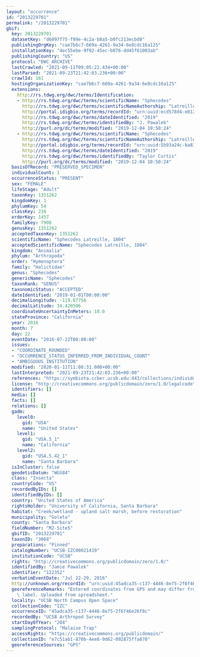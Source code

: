 ```yaml
---
layout: "occurrence"
id: "2013229701"
permalink: "/2013229701"
gbif:
  key: 2013229701
  datasetKey: "d6097f75-f99e-4c2a-b8a5-b0fc213ecbd0"
  publishingOrgKey: "cae7b6c7-669a-4261-9a34-6e8cdc16a125"
  installationKey: "4ec55ebe-9f92-45ec-b076-dd45f61003ab"
  publishingCountry: "US"
  protocol: "DWC_ARCHIVE"
  lastCrawled: "2021-09-11T09:05:22.434+00:00"
  lastParsed: "2021-09-23T21:42:03.236+00:00"
  crawlId: 161
  hostingOrganizationKey: "cae7b6c7-669a-4261-9a34-6e8cdc16a125"
  extensions:
    http://rs.tdwg.org/dwc/terms/Identification:
    - http://rs.tdwg.org/dwc/terms/scientificName: "Sphecodes"
      http://rs.tdwg.org/dwc/terms/scientificNameAuthorship: "Latreille, 1804"
      http://portal.idigbio.org/terms/recordId: "urn:uuid:ecd578d4-e812-414c-85ea-3f414176f1b6"
      http://rs.tdwg.org/dwc/terms/dateIdentified: "2019"
      http://rs.tdwg.org/dwc/terms/identifiedBy: "J. Pawalek"
      http://purl.org/dc/terms/modified: "2019-12-04 10:50:24"
    - http://rs.tdwg.org/dwc/terms/scientificName: "Sphecodes"
      http://rs.tdwg.org/dwc/terms/scientificNameAuthorship: "Latreille, 1804"
      http://portal.idigbio.org/terms/recordId: "urn:uuid:5b93a24c-ba83-485d-84ea-8ae56f8c2fec"
      http://rs.tdwg.org/dwc/terms/dateIdentified: "2019"
      http://rs.tdwg.org/dwc/terms/identifiedBy: "Taylor Curtis"
      http://purl.org/dc/terms/modified: "2019-12-04 10:50:24"
  basisOfRecord: "PRESERVED_SPECIMEN"
  individualCount: 1
  occurrenceStatus: "PRESENT"
  sex: "FEMALE"
  lifeStage: "Adult"
  taxonKey: 1351262
  kingdomKey: 1
  phylumKey: 54
  classKey: 216
  orderKey: 1457
  familyKey: 7908
  genusKey: 1351262
  acceptedTaxonKey: 1351262
  scientificName: "Sphecodes Latreille, 1804"
  acceptedScientificName: "Sphecodes Latreille, 1804"
  kingdom: "Animalia"
  phylum: "Arthropoda"
  order: "Hymenoptera"
  family: "Halictidae"
  genus: "Sphecodes"
  genericName: "Sphecodes"
  taxonRank: "GENUS"
  taxonomicStatus: "ACCEPTED"
  dateIdentified: "2019-01-01T00:00:00"
  decimalLongitude: -119.87756
  decimalLatitude: 34.420506
  coordinateUncertaintyInMeters: 10.0
  stateProvince: "California"
  year: 2016
  month: 7
  day: 22
  eventDate: "2016-07-22T00:00:00"
  issues:
  - "COORDINATE_ROUNDED"
  - "OCCURRENCE_STATUS_INFERRED_FROM_INDIVIDUAL_COUNT"
  - "AMBIGUOUS_INSTITUTION"
  modified: "2020-01-11T11:08:31.000+00:00"
  lastInterpreted: "2021-09-23T21:42:03.236+00:00"
  references: "https://symbiota.ccber.ucsb.edu:443/collections/individual/index.php?occid=122352"
  license: "http://creativecommons.org/publicdomain/zero/1.0/legalcode"
  identifiers: []
  media: []
  facts: []
  relations: []
  gadm:
    level0:
      gid: "USA"
      name: "United States"
    level1:
      gid: "USA.5_1"
      name: "California"
    level2:
      gid: "USA.5.42_1"
      name: "Santa Barbara"
  isInCluster: false
  geodeticDatum: "WGS84"
  class: "Insecta"
  countryCode: "US"
  recordedByIDs: []
  identifiedByIDs: []
  country: "United States of America"
  rightsHolder: "University of California, Santa Barbara"
  habitat: "Creek/wetland - upland salt marsh, before restoration"
  municipality: "Goleta"
  county: "Santa Barbara"
  fieldNumber: "M2-Site5"
  gbifID: "2013229701"
  taxonID: "3068"
  preparations: "Pinned"
  catalogNumber: "UCSB-IZC00021419"
  institutionCode: "UCSB"
  rights: "http://creativecommons.org/publicdomain/zero/1.0/"
  identifiedBy: "Jamie Pawalek"
  identifier: "122352"
  verbatimEventDate: "Jul 22-29, 2016"
  http://unknown.org/recordId: "urn:uuid:45adca35-c137-4446-8e75-2f6f46e26f8c"
  georeferenceRemarks: "Entered coordinates from GPS and may differ from what is on\
    \ label. Uploaded from spreadsheet."
  locality: "UCSB North Campus Open Space"
  collectionCode: "IZC"
  occurrenceID: "45adca35-c137-4446-8e75-2f6f46e26f8c"
  recordedBy: "UCSB Arthropod Survey"
  startDayOfYear: "204"
  samplingProtocol: "Malaise Trap"
  accessRights: "https://creativecommons.org/publicdomain/"
  collectionID: "e7c51ab1-870b-4ee8-9d62-092875ffa870"
  georeferenceSources: "GPS"
---
```


